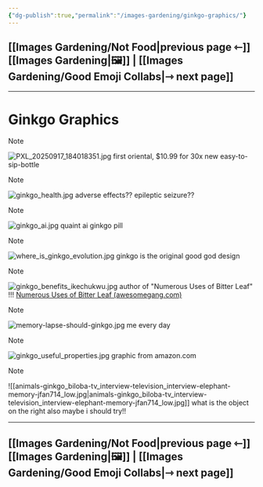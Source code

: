 ```yaml
---
{"dg-publish":true,"permalink":"/images-gardening/ginkgo-graphics/"}
---
```



## [[Images Gardening/Not Food\|previous page ⇽]][[Images Gardening\|🖼️]] | [[Images Gardening/Good Emoji Collabs\|⇾ next page]]

---
# Ginkgo Graphics

> [!NOTE]
> ![PXL_20250917_184018351.jpg](/img/user/Images%20Gardening/ginkgo%20graphics%20attachments/PXL_20250917_184018351.jpg)
> first oriental, $10.99 for 30x new easy-to-sip-bottle
> 


> [!NOTE]
> ![ginkgo_health.jpg](/img/user/Images%20Gardening/ginkgo%20graphics%20attachments/ginkgo_health.jpg)
> adverse effects?? epileptic seizure??


> [!NOTE]
> ![ginkgo_ai.jpg](/img/user/Images%20Gardening/ginkgo%20graphics%20attachments/ginkgo_ai.jpg)
> quaint ai ginkgo pill


> [!NOTE]
> ![where_is_ginkgo_evolution.jpg](/img/user/Images%20Gardening/ginkgo%20graphics%20attachments/where_is_ginkgo_evolution.jpg)
> ginkgo is the original good god design


> [!NOTE]
> ![ginkgo_benefits_ikechukwu.jpg](/img/user/Images%20Gardening/ginkgo%20graphics%20attachments/ginkgo_benefits_ikechukwu.jpg)
> author of "Numerous Uses of Bitter Leaf" !!!
> [Numerous Uses of Bitter Leaf (awesomegang.com)](https://awesomegang.com/numerous-uses-of-bitter-leaf-by-ikechukwu-oduah/)


> [!NOTE]
> ![memory-lapse-should-ginkgo.jpg](/img/user/Images%20Gardening/ginkgo%20graphics%20attachments/memory-lapse-should-ginkgo.jpg)
> me every day


> [!NOTE]
> ![ginkgo_useful_properties.jpg](/img/user/Images%20Gardening/ginkgo%20graphics%20attachments/ginkgo_useful_properties.jpg)
> graphic from amazon.com


> [!NOTE]
> ![[animals-ginkgo_biloba-tv_interview-television_interview-elephant-memory-jfan714_low.jpg\|animals-ginkgo_biloba-tv_interview-television_interview-elephant-memory-jfan714_low.jpg]]
> what is the object on the right also maybe i should try!!

---

## [[Images Gardening/Not Food\|previous page ⇽]][[Images Gardening\|🖼️]] | [[Images Gardening/Good Emoji Collabs\|⇾ next page]]